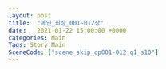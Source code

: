 ```yaml
---
layout: post
title:  "메인_회상_001~012장"
date:   2021-01-22 15:00:00 +0000
categories: Main
Tags: Story Main
SceneCode: ["scene_skip_cp001-012_q1_s10"]
---
```

